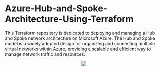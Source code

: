 # Azure-Hub-and-Spoke-Architecture-Using-Terraform
This Terraform repository is dedicated to deploying and managing a Hub and Spoke network architecture on Microsoft Azure. The Hub and Spoke model is a widely adopted design for organizing and connecting multiple virtual networks within Azure, providing a scalable and efficient way to manage network traffic and resources.
<div align="center">
  <img src="https://github.com/vasantharan/Azure-Hub-and-Spoke-Architecture-Using-Terraform/assets/107398944/ea15fc94-9060-4f0b-8f6b-e07cbb6259e1">
</div>
